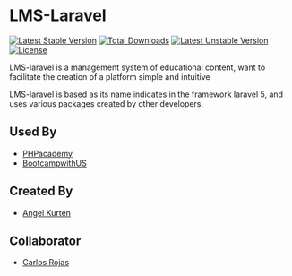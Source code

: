 # LMS-Laravel
[![Latest Stable Version](https://poser.pugx.org/lms-laravel/lms-laravel/v/stable)](https://packagist.org/packages/lms-laravel/lms-laravel)
[![Total Downloads](https://poser.pugx.org/lms-laravel/lms-laravel/downloads)](https://packagist.org/packages/lms-laravel/lms-laravel) 
[![Latest Unstable Version](https://poser.pugx.org/lms-laravel/lms-laravel/v/unstable)](https://packagist.org/packages/lms-laravel/lms-laravel) 
[![License](https://poser.pugx.org/lms-laravel/lms-laravel/license)](https://packagist.org/packages/lms-laravel/lms-laravel) 

LMS-laravel is a management system of educational content, want to facilitate the creation of a platform simple and intuitive

LMS-laravel is based as its name indicates in the framework laravel 5, and uses various packages created by other developers.

Used By
-------------

+ [PHPacademy](http://phpacademy.co)
+ [BootcampwithUS](http://bootcampwith.us)


Created By
-----------

+ [Angel Kurten](http://twitter.com/AngelKurten)

Collaborator
---------
+ [Carlos Rojas](http://twitter.com/carlosrojas_o)
